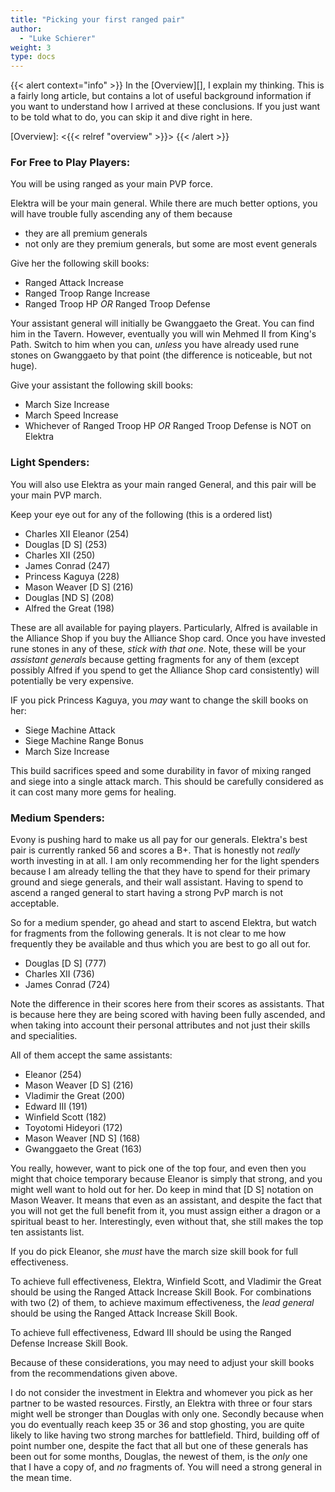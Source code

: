 ```yaml
---
title: "Picking your first ranged pair"
author:
  - "Luke Schierer"
weight: 3
type: docs
---
```

{{< alert context="info" >}}
In the [Overview][], I explain my thinking.  This is a fairly long article, but
contains a lot of useful background information if you want to understand how I
arrived at these conclusions. If you just want to be told what to do, you can
skip it and dive right in here.

[Overview]: <{{< relref "overview" >}}>
{{< /alert >}}
### For Free to Play Players:

You will be using ranged as your main PVP force.

Elektra will be your main general.  While there are much better options,
you will have trouble fully ascending any of them because
* they are all premium generals
* not only are they premium generals, but some are most event generals

Give her the following skill books:
* Ranged Attack Increase
* Ranged Troop Range Increase
* Ranged Troop HP *OR* Ranged Troop Defense

Your assistant general will initially be Gwanggaeto the Great.  You can find
him in the Tavern.  However, eventually you will win Mehmed II from King's
Path.  Switch to him when you can, *unless* you have already used rune stones
on Gwanggaeto by that point (the difference is noticeable, but not huge).

Give your assistant the following skill books:
* March Size Increase
* March Speed Increase
* Whichever of Ranged Troop HP *OR* Ranged Troop Defense is NOT on Elektra

### Light Spenders:

You will also use Elektra as your main ranged General, and this pair will be
your main PVP march.

Keep your eye out for any of the following (this is a ordered list)

* Charles XII Eleanor (254)
* Douglas [D S] (253)
* Charles XII (250)
* James Conrad (247)
* Princess Kaguya (228)
* Mason Weaver [D S] (216)
* Douglas [ND S] (208)
* Alfred the Great (198)

These are all available for paying players. Particularly, Alfred is available
in the Alliance Shop if you buy the Alliance Shop card.  Once you have invested
rune stones in any of these, *stick with that one*.  Note, these will be your
*assistant generals* because getting fragments for any of them (except possibly
Alfred if you spend to get the Alliance Shop card consistently) will
potentially be very expensive.

IF you pick Princess Kaguya, you *may* want to change the skill books on her:
* Siege Machine Attack
* Siege Machine Range Bonus
* March Size Increase

This build sacrifices speed and some durability in favor of mixing ranged and
siege into a single attack march.  This should be carefully considered as it
can cost many more gems for healing.

### Medium Spenders:

Evony is pushing hard to make us all pay for our generals.  Elektra's best pair
is currently ranked 56 and scores a B+.  That is honestly not *really* worth
investing in at all.  I am only recommending her for the light spenders because
I am already telling the that they have to spend for their primary ground and
siege generals, and their wall assistant.  Having to spend to ascend a ranged
general to start having a strong PvP march is not acceptable.

So for a medium spender, go ahead and start to ascend Elektra, but watch for
fragments from the following generals.  It is not clear to me how frequently they
be available and thus which you are best to go all out for.

* Douglas [D S] (777)
* Charles XII (736)
* James Conrad (724)

Note the difference in their scores here from their scores as assistants.  That
is because here they are being scored with having been fully ascended, and when
taking into account their personal attributes and not just their skills and
specialities.

All of them accept the same assistants:
* Eleanor (254)
* Mason Weaver [D S] (216)
* Vladimir the Great (200)
* Edward III (191)
* Winfield Scott (182)
* Toyotomi Hideyori (172)
* Mason Weaver [ND S] (168)
* Gwanggaeto the Great (163)

You really, however, want to pick one of the top four, and even then you might
that choice temporary because Eleanor is simply that strong, and you might well
want to hold out for her.  Do keep in mind that [D S] notation on Mason Weaver.
It means that even as an assistant, and despite the fact that you will not get
the full benefit from it, you must assign either a dragon or a spiritual beast
to her. Interestingly, even without that, she still makes the top ten assistants
list.

If you do pick Eleanor, she *must* have the march size skill book for full
effectiveness.

To achieve full effectiveness, Elektra, Winfield Scott, and Vladimir the Great
should be using the Ranged Attack Increase Skill Book.  For combinations with
two (2) of them, to achieve maximum effectiveness, the *lead general* should
be using the Ranged Attack Increase Skill Book.

To achieve full effectiveness, Edward III should be using the Ranged Defense
Increase Skill Book.

Because of these considerations, you may need to adjust your skill books from
the recommendations given above.

I do not consider the investment in Elektra and whomever you pick as her partner
to be wasted resources.  Firstly, an Elektra with three or four stars might well
be stronger than Douglas with only one.  Secondly because when you do eventually
reach keep 35 or 36 and stop ghosting, you are quite likely to like having two
strong marches for battlefield.   Third, building off of point number one,
despite the fact that all but one of these generals has been out for some months,
Douglas, the newest of them, is the *only* one that I have a copy of, and *no*
fragments of.  You will need a strong general in the mean time.
